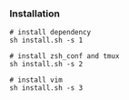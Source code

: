 ### Installation

```
# install dependency
sh install.sh -s 1

# install zsh_conf and tmux
sh install.sh -s 2

# install vim
sh install.sh -s 3
```
